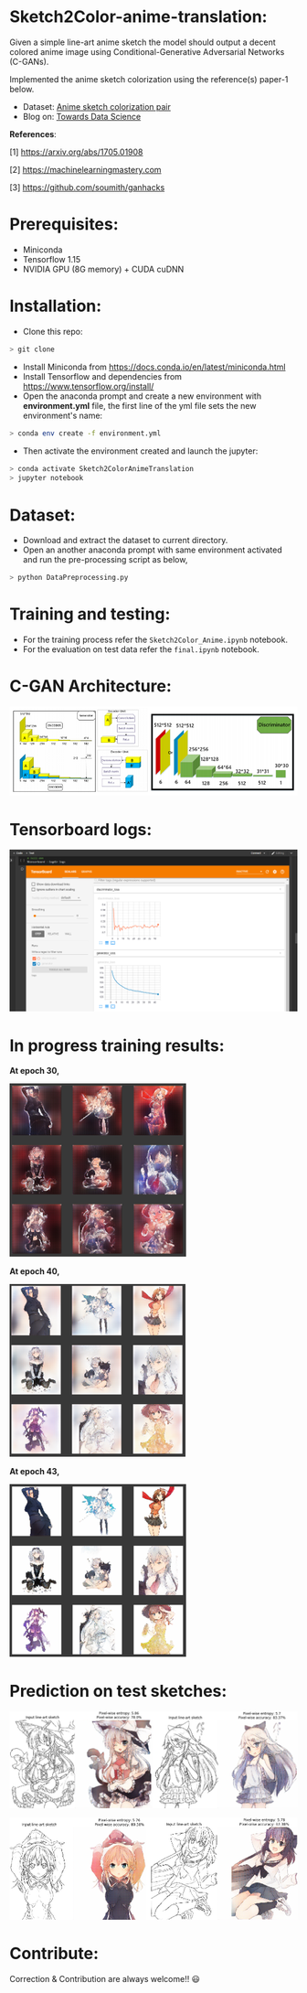 # Sketch2Color-anime-translation:
Given a simple line-art anime sketch the model should output a decent colored anime image using Conditional-Generative Adversarial Networks (C-GANs).

Implemented the anime sketch colorization using the reference(s) paper-1 below.

* Dataset: [Anime sketch colorization pair](https://www.kaggle.com/ktaebum/anime-sketch-colorization-pair)
* Blog on: [Towards Data Science](https://towardsdatascience.com/sketch-to-color-anime-translation-using-generative-adversarial-networks-gans-8f4f69594aeb?source=friends_link&sk=15df1b03e8ffc60eaa82bb34114c242a)

**References**:

[1] https://arxiv.org/abs/1705.01908

[2] https://machinelearningmastery.com

[3] https://github.com/soumith/ganhacks

# Prerequisites:
- Miniconda
- Tensorflow 1.15
- NVIDIA GPU (8G memory) + CUDA cuDNN

# Installation:
- Clone this repo:
```bash
> git clone 
```
- Install Miniconda from https://docs.conda.io/en/latest/miniconda.html
- Install Tensorflow and dependencies from https://www.tensorflow.org/install/
- Open the anaconda prompt and create a new environment with **environment.yml** file,
  the first line of the yml file sets the new environment's name:
```bash
> conda env create -f environment.yml
```
- Then activate the environment created and launch the jupyter:
```bash
> conda activate Sketch2ColorAnimeTranslation
> jupyter notebook
``` 
# Dataset:
- Download and extract the dataset to current directory.
- Open an another anaconda prompt with same environment activated and run the pre-processing script as below,
```bash
> python DataPreprocessing.py
```

# Training and testing:
- For the training process refer the `Sketch2Color_Anime.ipynb` notebook.
- For the evaluation on test data refer the `final.ipynb` notebook.

# C-GAN Architecture:
![C-GAN](./Images/GAN.PNG)

# Tensorboard logs:
![Tensorboard](./Images/TensorboardLogs.png)

# In progress training results:
**At epoch 30,**

![result_epoch_30](./Images/Epoch30.PNG)

**At epoch 40,**

![result_epoch_40](./Images/Epoch40.PNG)

**At epoch 43,**

![result_epoch_43](./Images/Epoch43.PNG)

# Prediction on test sketches:
![Sample_1](./Images/Combined_1.png)

![Sample_2](./Images/Combined_2.png)

# Contribute:
Correction & Contribution are always welcome!! 😃

